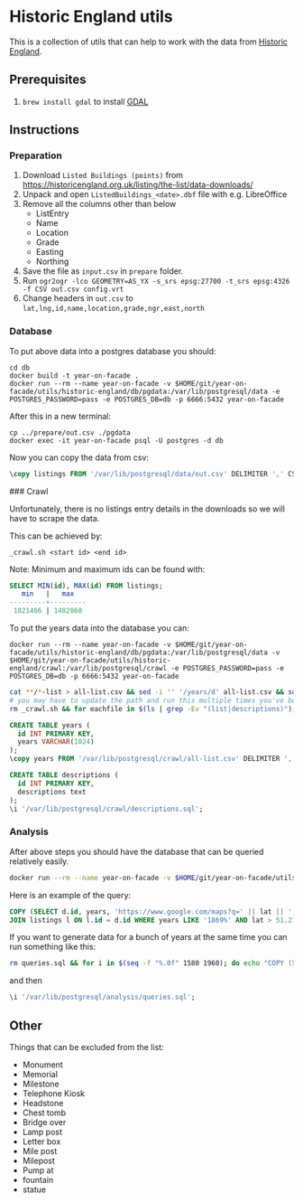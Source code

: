 # Historic England utils

This is a collection of utils that can help to work with the data from [Historic England](https://historicengland.org.uk/listing/the-list/data-downloads/).

## Prerequisites

1. `brew install gdal` to install [GDAL](https://gdal.org/index.html)

## Instructions

### Preparation

1. Download `Listed Buildings (points)` from https://historicengland.org.uk/listing/the-list/data-downloads/
2. Unpack and open `ListedBuildings_<date>.dbf` file with e.g. LibreOffice
3. Remove all the columns other than below
    * ListEntry
    * Name
    * Location
    * Grade
    * Easting
    * Northing
4. Save the file as `input.csv` in `prepare` folder.
5. Run `ogr2ogr -lco GEOMETRY=AS_YX -s_srs epsg:27700 -t_srs epsg:4326 -f CSV out.csv config.vrt`
6. Change headers in `out.csv` to `lat,lng,id,name,location,grade,ngr,east,north`

### Database

To put above data into a postgres database you should:

```shell
cd db
docker build -t year-on-facade .
docker run --rm --name year-on-facade -v $HOME/git/year-on-facade/utils/historic-england/db/pgdata:/var/lib/postgresql/data -e POSTGRES_PASSWORD=pass -e POSTGRES_DB=db -p 6666:5432 year-on-facade
```

After this in a new terminal:

```shell
cp ../prepare/out.csv ./pgdata
docker exec -it year-on-facade psql -U postgres -d db
```

Now you can copy the data from csv:

```sql
\copy listings FROM '/var/lib/postgresql/data/out.csv' DELIMITER ',' CSV HEADER;
```

### Crawl

Unfortunately, there is no listings entry details in the downloads so we will have to scrape the data.

This can be achieved by:

```shell
_crawl.sh <start id> <end id>
```

Note: Minimum and maximum ids can be found with:
```sql
SELECT MIN(id), MAX(id) FROM listings;
   min   |   max   
---------+---------
 1021466 | 1482860
 ```

To put the years data into the database you can:

```
docker run --rm --name year-on-facade -v $HOME/git/year-on-facade/utils/historic-england/db/pgdata:/var/lib/postgresql/data -v $HOME/git/year-on-facade/utils/historic-england/crawl:/var/lib/postgresql/crawl -e POSTGRES_PASSWORD=pass -e POSTGRES_DB=db -p 6666:5432 year-on-facade
```

```bash
cat **/*-list > all-list.csv && sed -i '' '/years/d' all-list.csv && sort -u -o all-list.csv all-list.csv
# you may have to update the path and run this multiple times you've being running `_crawl.sh` in batches
rm _crawl.sh && for eachfile in $(ls | grep -Ev "(list|descriptions)"); do echo "INSERT INTO descriptions values ($eachfile, pg_read_file('/var/lib/postgresql/crawl/$eachfile'));"; done > descriptions.sql
```

```sql
CREATE TABLE years (
  id INT PRIMARY KEY,
  years VARCHAR(1024)
);
\copy years FROM '/var/lib/postgresql/crawl/all-list.csv' DELIMITER ',' CSV;

CREATE TABLE descriptions (
  id INT PRIMARY KEY,
  descriptions text 
);
\i '/var/lib/postgresql/crawl/descriptions.sql';
```

### Analysis

After above steps you should have the database that can be queried relatively easily.

```bash
docker run --rm --name year-on-facade -v $HOME/git/year-on-facade/utils/historic-england/db/pgdata:/var/lib/postgresql/data -v $HOME/git/year-on-facade/utils/historic-england/analysis:/var/lib/postgresql/analysis -e POSTGRES_PASSWORD=pass -e POSTGRES_DB=db -p 6666:5432 year-on-facade
```

Here is an example of the query:

```sql
COPY (SELECT d.id, years, 'https://www.google.com/maps?q=' || lat || ',' || lng as link, substring(descriptions from '.{0,40}1869.{0,20}'), descriptions FROM descriptions d JOIN years y ON d.id = y.id
JOIN listings l ON l.id = d.id WHERE years LIKE '1869%' AND lat > 51.279860 AND lat < 51.692042 AND lng > -0.524924 AND lng < 0.323770) To '/var/lib/postgresql/analysis/1869.csv' With CSV DELIMITER ',' HEADER;
```

If you want to generate data for a bunch of years at the same time you can run something like this:


```bash
rm queries.sql && for i in $(seq -f "%.0f" 1580 1960); do echo "COPY (SELECT d.id, years, 'https://www.google.com/maps?q=' || lat || ',' || lng as link, substring(descriptions from '.{0,40}$i.{0,20}'), descriptions FROM descriptions d JOIN years y ON d.id = y.id JOIN listings l ON l.id = d.id WHERE years LIKE '$i%' AND lat > 51.279860 AND lat < 51.692042 AND lng > -0.524924 AND lng < 0.323770) To '/var/lib/postgresql/analysis/$i.csv' With CSV DELIMITER ',' HEADER;" >> queries.sql; done
```

and then

```sql
\i '/var/lib/postgresql/analysis/queries.sql';
```

## Other

Things that can be excluded from the list:
* Monument
* Memorial
* Milestone
* Telephone Kiosk
* Headstone
* Chest tomb
* Bridge over
* Lamp post
* Letter box
* Mile post
* Milepost
* Pump at
* fountain
* statue
